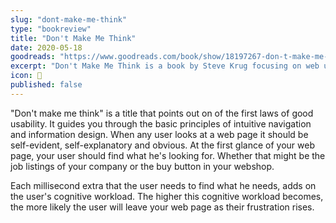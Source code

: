 ```yaml
---
slug: "dont-make-me-think"
type: "bookreview"
title: "Don't Make Me Think"
date: 2020-05-18
goodreads: "https://www.goodreads.com/book/show/18197267-don-t-make-me-think-revisited"
excerpt: "Don't Make Me Think is a book by Steve Krug focusing on web usability. According to Steve, web design should take advantage of the fact that users will generally take the first available solution. Your website visitors don't want to think about where to click, everything should be clear at first glance."
icon: 🤔
published: false
---
```


"Don't make me think" is a title that points out on of the first laws of good usability.
It guides you through the basic principles of intuitive navigation and information design.
When any user looks at a web page it should be self-evident, self-explanatory and obvious.
At the first glance of your web page, your user should find what he's looking for.
Whether that might be the job listings of your company or the buy button in your webshop.

Each millisecond extra that the user needs to find what he needs, adds on the user's cognitive workload.
The higher this cognitive workload becomes, the more likely the user will leave your web page as their frustration rises.